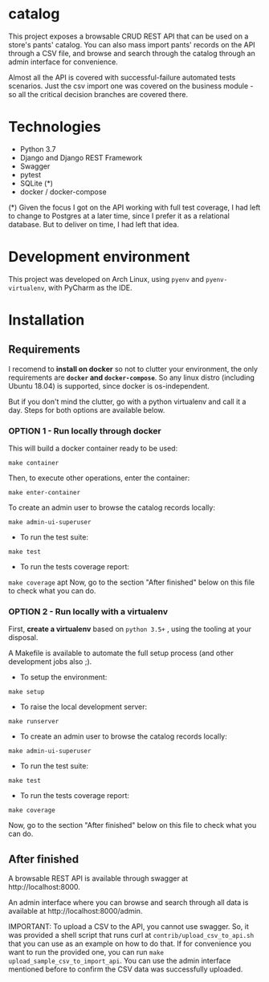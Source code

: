 # catalog

This project exposes a browsable CRUD REST API that can be used on a store's pants' catalog.
You can also mass import pants' records on the API through a CSV file, and browse and
search through the catalog through an admin interface for convenience.

Almost all the API is covered with successful-failure automated tests scenarios. 
Just the csv import one was covered on the business module - so all the 
critical decision branches are covered there. 

# Technologies

- Python 3.7
- Django and Django REST Framework
- Swagger
- pytest
- SQLite (*)
- docker / docker-compose

(*) Given the focus I got on the API working with full test coverage, I had left to change
to Postgres at a later time, since I prefer it as a relational database. But to deliver on time, 
I had left that idea.  

# Development environment

This project was developed on Arch Linux, using `pyenv` and `pyenv-virtualenv`, with PyCharm as the
IDE.

# Installation

## Requirements

I recomend to **install on docker** so not to clutter your environment, 
the only requirements are **`docker` and `docker-compose`**. So any
linux distro (including Ubuntu 18.04) is supported, since docker is 
os-independent.

But if you don't mind the clutter, go with a python virtualenv and call it a day. 
Steps for both options are available below. 

### OPTION 1 - Run locally through **docker**

This will build a docker container ready to be used: 

`make container`

Then, to execute other operations, enter the container: 

`make enter-container`

To create an admin user to browse the catalog records locally:

`make admin-ui-superuser`

- To run the test suite: 

`make test`

- To run the tests coverage report: 

`make coverage`
apt
Now, go to the section "After finished" below on this file to check 
what you can do.

### OPTION 2 - Run locally with a **virtualenv**

First, **create a virtualenv** based on `python 3.5+` , using the tooling at your disposal.  

A Makefile is available to automate the full setup process (and other development jobs also ;).

- To setup the environment: 

`make setup`

- To raise the local development server: 

`make runserver`

- To create an admin user to browse the catalog records locally: 

`make admin-ui-superuser`

- To run the test suite: 

`make test`

- To run the tests coverage report: 

`make coverage`

Now, go to the section "After finished" below on this file to check 
what you can do.


## After finished

A browsable REST API is available through swagger at http://localhost:8000.

An admin interface where you can browse and search through all data is available at
http://localhost:8000/admin.

IMPORTANT: To upload a CSV to the API, you cannot use swagger. So, it was provided a shell script
that runs curl at `contrib/upload_csv_to_api.sh` that you can use as an example on how to do that.
If for convenience you want to run the provided one, you can run `make upload_sample_csv_to_import_api`.
You can use the admin interface mentioned before to confirm the CSV data was successfully uploaded.
